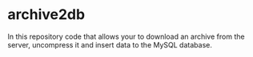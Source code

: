 # archive2db
In this repository code that allows your to download an archive from the server, uncompress it and insert data to the MySQL database.
